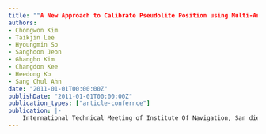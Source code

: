```yaml
---
title: ""A New Approach to Calibrate Pseudolite Position using Multi-Antenna and Carrier Phase Measurement Without Cycle Ambiguity""
authors:
- Chongwon Kim
- Taikjin Lee
- Hyoungmin So
- Sanghoon Jeon
- Ghangho Kim
- Changdon Kee
- Heedong Ko
- Sang Chul Ahn
date: "2011-01-01T00:00:00Z"
publishDate: "2011-01-01T00:00:00Z"
publication_types: ["article-confernce"]
publication: |-
    International Technical Meeting of Institute Of Navigation, San diego USA, January, 2011
---
```

